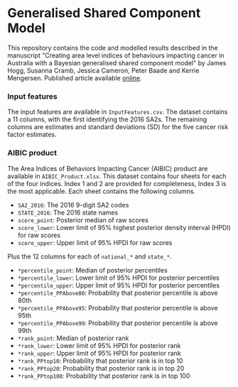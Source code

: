 # Generalised Shared Component Model

This repository contains the code and modelled results described in the manuscript "Creating area level indices of behaviours impacting cancer in Australia with a Bayesian generalised shared component model" by James Hogg, Susanna Cramb, Jessica Cameron, Peter Baade and Kerrie Mengersen. Published article available [online](https://www.sciencedirect.com/science/article/pii/S1353829224001230). 

### Input features

The input features are available in `InputFeatures.csv`. The dataset contains a 11 columns, with the first identifying the 2016 SA2s. The remaining columns are estimates and standard deviations (SD) for the five cancer risk factor estimates. 

### AIBIC product

The Area Indices of Behaviors Impacting Cancer (AIBIC) product are available in `AIBIC_Product.xlsx`. This dataset contains four sheets for each of the four indices. Index 1 and 2 are provided for completeness, Index 3 is the most applicable. Each sheet contains the following columns. 

- `SA2_2016`: The 2016 9-digit SA2 codes
- `STATE_2016`: The 2016 state names
- `score_point`: Posterior median of raw scores
- `score_lower`: Lower limit of 95% highest posterior density interval (HPDI) for raw scores
- `score_upper`: Upper limit of 95% HPDI for raw scores

Plus the 12 columns for each of `national_*` and `state_*`.

- `*percentile_point`: Median of posterior percentiles
- `*percentile_lower`: Lower limit of 95% HPDI for posterior percentiles
- `*percentile_upper`: Upper limit of 95% HPDI for posterior percentiles
- `*percentile_PPAbove80`: Probability that posterior percentile is above 80th
- `*percentile_PPAbove95`: Probability that posterior percentile is above 95th
- `*percentile_PPAbove99`: Probability that posterior percentile is above 99th
- `*rank_point`: Median of posterior rank
- `*rank_lower`: Lower limit of 95% HPDI for posterior rank
- `*rank_upper`: Upper limit of 95% HPDI for posterior rank
- `*rank_PPtop10`: Probability that posterior rank is in top 10
- `*rank_PPtop20`: Probability that posterior rank is in top 20
- `*rank_PPtop100`: Probability that posterior rank is in top 100
